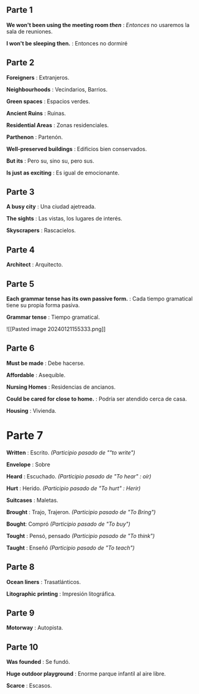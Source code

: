 ## Parte 1
**We won't been using the meeting room *then*** : *Entonces* no usaremos la sala de reuniones.

**I won't be sleeping then.** : Entonces no dormiré

## Parte 2

**Foreigners** : Extranjeros.

**Neighbourhoods** : Vecindarios, Barrios.

**Green spaces** : Espacios verdes.

**Ancient Ruins** : Ruinas.

**Residential Areas** : Zonas residenciales.

**Parthenon** : Partenón.

**Well-preserved buildings** : Edificios bien conservados.

**But its** : Pero su, sino su, pero sus.

**Is just as exciting** : Es igual de emocionante.


## Parte 3

**A busy city** : Una ciudad ajetreada.

**The sights** : Las vistas, los lugares de interés.

**Skyscrapers** : Rascacielos.

## Parte 4

**Architect** : Arquitecto.

## Parte 5

**Each grammar tense has its own passive form.** : Cada tiempo gramatical tiene su propia forma pasiva.

**Grammar tense** : Tiempo gramatical.

![[Pasted image 20240121155333.png]]


## Parte 6

**Must be made** : Debe hacerse.

**Affordable** : Asequible.

**Nursing Homes** : Residencias de ancianos.

**Could be cared for close to home.** : Podría ser atendido cerca de casa.

**Housing** : Vivienda.

# Parte 7

**Written** : Escrito. *(Participio pasado de ""to write")*

**Envelope** : Sobre

**Heard** : Escuchado. *(Participio pasado de "To hear" : oír)*

**Hurt** : Herido. *(Participio pasado de "To hurt" : Herir)*

**Suitcases** : Maletas.

**Brought** : Trajo, Trajeron.  *(Participio pasado de "To Bring")*

**Bought**: Compró *(Participio pasado de "To buy")*

**Tought** : Pensó, pensado *(Participio pasado de "To think")*

**Taught** : Enseñó *(Participio pasado de "To teach")*

## Parte 8

**Ocean liners** : Trasatlánticos.

**Litographic printing** : Impresión litográfica.

## Parte 9

**Motorway** : Autopista.

## Parte 10

**Was founded** : Se fundó.

**Huge outdoor playground** : Enorme parque infantil al aire libre.

**Scarce** : Escasos.